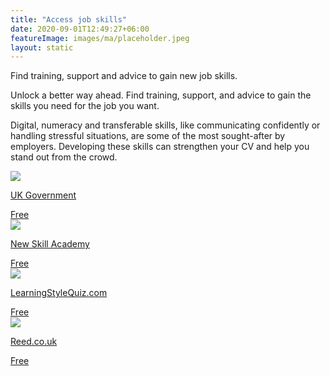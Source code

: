 ```yaml
---
title: "Access job skills"
date: 2020-09-01T12:49:27+06:00
featureImage: images/ma/placeholder.jpeg
layout: static
---
```


Find training, support and advice to gain new job skills.

Unlock a better way ahead. Find training, support, and advice to gain the skills you need for the job you want.

Digital, numeracy and transferable skills, like communicating confidently or handling stressful situations, are some of the most sought-after by employers. Developing these skills can strengthen your CV and help you stand out from the crowd.

<a class="ma-link" href="https://skillsforlife.campaign.gov.uk/"><div class="ma-card ma-card-Learning"><div class="ma-icon"><img src ="/images/Icon-check - learning - opacity.svg"/></div><div class="ma-name"><p>UK Government</p></div><div class="ma-paid-text"><span>Free</span></div></div></a><a class="ma-link" href="https://www.awin1.com/cread.php?awinmid=31125&awinaffid=1198638&ued=https%3A%2F%2Fnewskillsacademy.com%2F"><div class="ma-card ma-card-Learning"><div class="ma-icon"><img src ="/images/Icon-check - learning - opacity.svg"/></div><div class="ma-name"><p>New Skill Academy</p></div><div class="ma-paid-text"><span>Free</span></div></div></a><a class="ma-link" href="https://www.learningstylequiz.com/"><div class="ma-card ma-card-Learning"><div class="ma-icon"><img src ="/images/Icon-check - learning - opacity.svg"/></div><div class="ma-name"><p>LearningStyleQuiz.com</p></div><div class="ma-paid-text"><span>Free</span></div></div></a><a class="ma-link" href="https://www.awin1.com/cread.php?awinmid=49739&awinaffid=1198638&ued=https%3A%2F%2Fwww.reed.co.uk%2Fcourses%2F"><div class="ma-card ma-card-Learning"><div class="ma-icon"><img src ="/images/Icon-check - learning - opacity.svg"/></div><div class="ma-name"><p>Reed.co.uk</p></div><div class="ma-paid-text"><span>Free</span></div></div></a>  

<br/><br/>






